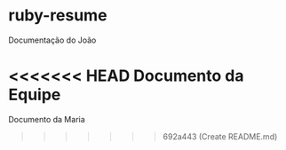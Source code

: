# ruby-resume

Documentação do João

<<<<<<< HEAD
Documento da Equipe 
=======
Documento da Maria
>>>>>>> 692a443 (Create README.md)
